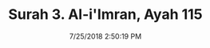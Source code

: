 ---
title       : "Surah 3. Al-i'Imran, Ayah 115"
date        : 7/25/2018 2:50:19 PM
draft       : false
type        : "quran"
layout      : "compare"
BookCode    : "CMP"
SurahNumber : "3"
AyahNumber  : "115"
TotalAyah   : "200"
---
